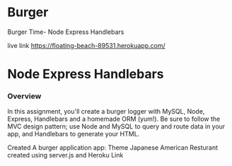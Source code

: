 # Burger
Burger Time- Node Express Handlebars

live link https://floating-beach-89531.herokuapp.com/


# Node Express Handlebars

### Overview

In this assignment, you'll create a burger logger with MySQL, Node, Express, Handlebars and a homemade ORM (yum!). Be sure to follow the MVC design pattern; use Node and MySQL to query and route data in your app, and Handlebars to generate your HTML.

Created 
A burger application app: Theme Japanese American Resturant 
created using server.js and Heroku Link 



